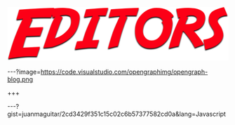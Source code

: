 ![editors](assets/img/editors.png)

---?image=https://code.visualstudio.com/opengraphimg/opengraph-blog.png

+++

---?gist=juanmaguitar/2cd3429f351c15c02c6b57377582cd0a&lang=Javascript